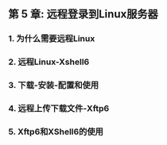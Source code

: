 ## 第 5 章: 远程登录到Linux服务器

### 1. 为什么需要远程Linux

### 2. 远程Linux-Xshell6

### 3. 下载-安装-配置和使用

### 4. 远程上传下载文件-Xftp6

### 5. Xftp6和XShell6的使用